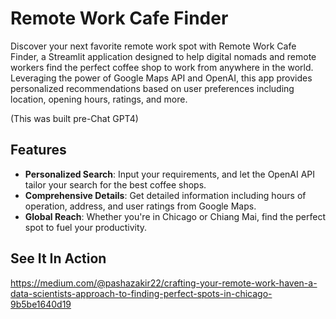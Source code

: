 # Remote Work Cafe Finder

Discover your next favorite remote work spot with Remote Work Cafe Finder, a Streamlit application designed to help digital nomads and remote workers find the perfect coffee shop to work from anywhere in the world. Leveraging the power of Google Maps API and OpenAI, this app provides personalized recommendations based on user preferences including location, opening hours, ratings, and more.

(This was built pre-Chat GPT4)

## Features

- **Personalized Search**: Input your requirements, and let the OpenAI API tailor your search for the best coffee shops.
- **Comprehensive Details**: Get detailed information including hours of operation, address, and user ratings from Google Maps.
- **Global Reach**: Whether you're in Chicago or Chiang Mai, find the perfect spot to fuel your productivity.

## See It In Action

https://medium.com/@pashazakir22/crafting-your-remote-work-haven-a-data-scientists-approach-to-finding-perfect-spots-in-chicago-9b5be1640d19
